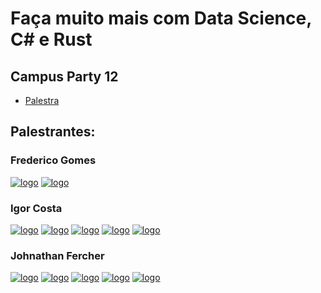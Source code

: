 # Faça muito mais com Data Science, C# e Rust

## Campus Party 12
* [Palestra](presentation.pdf)

## Palestrantes:

### Frederico Gomes
[![logo](https://cdn0.iconfinder.com/data/icons/social-23/100/social_linked_in-48.png)](https://www.linkedin.com/in/gomes-frederico/)
[![logo](https://cdn0.iconfinder.com/data/icons/typicons-2/24/social-github-circular-48.png)](https://github.com/freddgomes)

### Igor Costa
[![logo](https://cdn0.iconfinder.com/data/icons/social-23/100/social_linked_in-48.png)](https://www.linkedin.com/in/igor-s-costa/)
[![logo](https://cdn0.iconfinder.com/data/icons/typicons-2/24/social-github-circular-48.png)](https://github.com/igorscosta)
[![logo](https://cdn0.iconfinder.com/data/icons/social-23/100/social_facebook-48.png)](https://www.facebook.com/igorszcosta)
[![logo](https://cdn0.iconfinder.com/data/icons/social-23/100/social_medium-48.png)](https://medium.com/@igor_scosta)
[![logo](https://cdn0.iconfinder.com/data/icons/social-23/100/social_twitter-48.png)](https://twitter.com/igor_scosta)


### Johnathan Fercher
[![logo](https://cdn0.iconfinder.com/data/icons/social-23/100/social_linked_in-48.png)](https://www.linkedin.com/in/johnathan-fercher-da-rosa-79013491/)
[![logo](https://cdn0.iconfinder.com/data/icons/typicons-2/24/social-github-circular-48.png)](https://github.com/johnfercher)
[![logo](https://cdn0.iconfinder.com/data/icons/social-23/100/social_facebook-48.png)](https://www.facebook.com/johnathan.fercher)
[![logo](https://cdn0.iconfinder.com/data/icons/social-23/100/social_medium-48.png)](https://medium.com/@johnathanfercher)
[![logo](https://cdn0.iconfinder.com/data/icons/social-23/100/social_twitter-48.png)](https://twitter.com/john_fercher)
